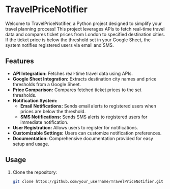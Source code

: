 # TravelPriceNotifier

Welcome to TravelPriceNotifier, a Python project designed to simplify your travel planning process! This project leverages APIs to fetch real-time travel data and compares ticket prices from London to specified destination cities. If the ticket price is below the threshold set in your Google Sheet, the system notifies registered users via email and SMS.

## Features

- **API Integration:** Fetches real-time travel data using APIs.
- **Google Sheet Integration:** Extracts destination city names and price thresholds from a Google Sheet.
- **Price Comparison:** Compares fetched ticket prices to the set thresholds.
- **Notification System:**
  - **Email Notifications:** Sends email alerts to registered users when prices are below the threshold.
  - **SMS Notifications:** Sends SMS alerts to registered users for immediate notification.
- **User Registration:** Allows users to register for notifications.
- **Customizable Settings:** Users can customize notification preferences.
- **Documentation:** Comprehensive documentation provided for easy setup and usage.

## Usage

1. Clone the repository:
   ```bash
   git clone https://github.com/your_username/TravelPriceNotifier.git
